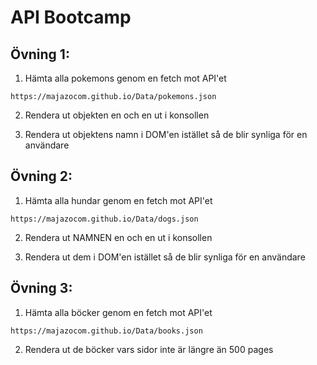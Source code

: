 # API Bootcamp

## Övning 1:
1. Hämta alla pokemons genom en fetch mot API'et
```
https://majazocom.github.io/Data/pokemons.json
```

2. Rendera ut objekten en och en ut i konsollen

3. Rendera ut objektens namn i DOM'en istället så de blir synliga för en användare


## Övning 2: 
1. Hämta alla hundar genom en fetch mot API'et
```
https://majazocom.github.io/Data/dogs.json
```

2. Rendera ut NAMNEN en och en ut i konsollen

3. Rendera ut dem i DOM'en istället så de blir synliga för en användare


## Övning 3:
1. Hämta alla böcker genom en fetch mot API'et
```
https://majazocom.github.io/Data/books.json
```

2. Rendera ut de böcker vars sidor inte är längre än 500 pages
